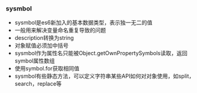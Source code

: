 ### sysmbol

- sysmbol是es6新加入的基本数据类型，表示独一无二的值
- 一般用来解决变量命名重复导致的问题
- description转换为string
- 对象赋值必须加中括号
- sysmbol作为属性名只能被Object.getOwnPropertySymbols读取，返回symbol属性数组
- 使用symbol.for获取相同值
- sysmbol有些静态方法，可以定义字符串某些API如何对对象使用，如split，search，replace等